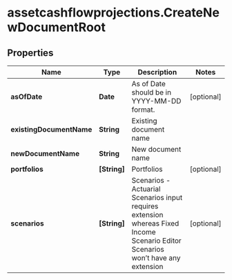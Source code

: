 # assetcashflowprojections.CreateNewDocumentRoot

## Properties

Name | Type | Description | Notes
------------ | ------------- | ------------- | -------------
**asOfDate** | **Date** | As of Date should be in YYYY-MM-DD format. | [optional] 
**existingDocumentName** | **String** | Existing document name | 
**newDocumentName** | **String** | New document name | 
**portfolios** | **[String]** | Portfolios | [optional] 
**scenarios** | **[String]** | Scenarios - Actuarial Scenarios input requires extension whereas Fixed Income Scenario Editor Scenarios won’t have any extension  | [optional] 


